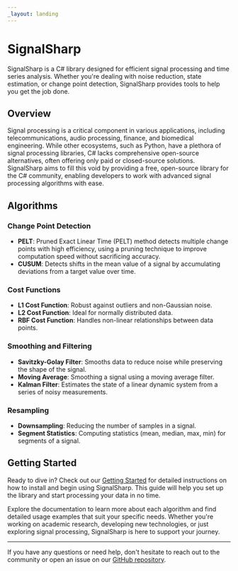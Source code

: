 ```yaml
---
_layout: landing
---
```


# SignalSharp

SignalSharp is a C# library designed for efficient signal processing and time series analysis. Whether you're dealing with noise reduction, state estimation, or change point detection, SignalSharp provides tools to help you get the job done.

## Overview

Signal processing is a critical component in various applications, including telecommunications, audio processing, finance, and biomedical engineering. While other ecosystems, such as Python, have a plethora of signal processing libraries, C# lacks comprehensive open-source alternatives, often offering only paid or closed-source solutions. SignalSharp aims to fill this void by providing a free, open-source library for the C# community, enabling developers to work with advanced signal processing algorithms with ease.

## Algorithms

### Change Point Detection
- **PELT**: Pruned Exact Linear Time (PELT) method detects multiple change points with high efficiency, using a pruning technique to improve computation speed without sacrificing accuracy.
- **CUSUM**: Detects shifts in the mean value of a signal by accumulating deviations from a target value over time.

### Cost Functions
- **L1 Cost Function**: Robust against outliers and non-Gaussian noise.
- **L2 Cost Function**: Ideal for normally distributed data.
- **RBF Cost Function**: Handles non-linear relationships between data points.

### Smoothing and Filtering
- **Savitzky-Golay Filter**: Smooths data to reduce noise while preserving the shape of the signal.
- **Moving Average**: Smoothing a signal using a moving average filter.
- **Kalman Filter**: Estimates the state of a linear dynamic system from a series of noisy measurements.

### Resampling
- **Downsampling**: Reducing the number of samples in a signal.
- **Segment Statistics**: Computing statistics (mean, median, max, min) for segments of a signal.


## Getting Started

Ready to dive in? Check out our [Getting Started](./docs/getting-started.md) for detailed instructions on how to install and begin using SignalSharp. This guide will help you set up the library and start processing your data in no time.

Explore the documentation to learn more about each algorithm and find detailed usage examples that suit your specific needs. Whether you're working on academic research, developing new technologies, or just exploring signal processing, SignalSharp is here to support your journey.

---

If you have any questions or need help, don't hesitate to reach out to the community or open an issue on our [GitHub repository](https://github.com/emmorts/SignalSharp).
